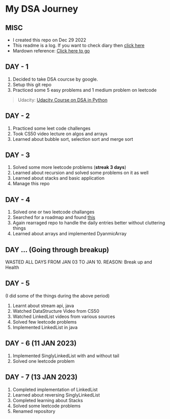 # My DSA Journey

## MISC

- I created this repo on Dec 29 2022
- This readme is a log. If you want to check diary then [click here](/Dairy/diary.md)
- Mardown reference: [Click here to go](https://github.com/DavidAnson/markdownlint/blob/v0.26.2/doc/Rules.md:q)

## DAY - 1

1. Decided to take DSA courcse by google.
1. Setup this git repo
1. Practiced some 5 easy problems and 1 medium problem on leetcode

> Udacity: [Udacity Course on DSA in Python](https://learn.udacity.com/courses/ud513)

## DAY - 2

1. Practiced some leet code challenges
1. Took CS50 video lecture on algos and arrays
1. Learned about bubble sort, selection sort and merge sort

## DAY - 3

1. Solved some more leetcode problems (**streak 3 days**)
1. Learned about recursion and solved some problems on it as well
1. Learned about stacks and basic application
1. Manage this repo

## DAY - 4

1. Solved one or two leetcode challanges
1. Searched for a roadmap and found [this](https://github.com/sickboydroid/coding-interview-university#3-do-coding-interview-questions-while-youre-learning)
1. Again rearraged repo to handle the daily entries better without cluttering things
1. Learned about arrays and implemented DyanmicArray

## DAY ... (Going through breakup)

WASTED ALL DAYS FROM JAN 03 TO JAN 10.
REASON: Break up and Health

## DAY - 5

(I did some of the things during the above period)

1. Learnt about stream api, java
1. Watched DataStructure Video from CS50
1. Watched LinkedList videos from various sources
1. Solved few leetcode problems
1. Implemented LinkedList in java

## DAY - 6 (11 JAN 2023)

1. Implemented SinglyLinkedList with and without tail
1. Solved one leetcode problem

## DAY - 7 (13 JAN 2023)

1. Completed implementation of LinkedList
1. Learned about reversing SinglyLinkedList
1. Completed learning about Stacks
1. Solved some leetcode problems
1. Renamed repository

